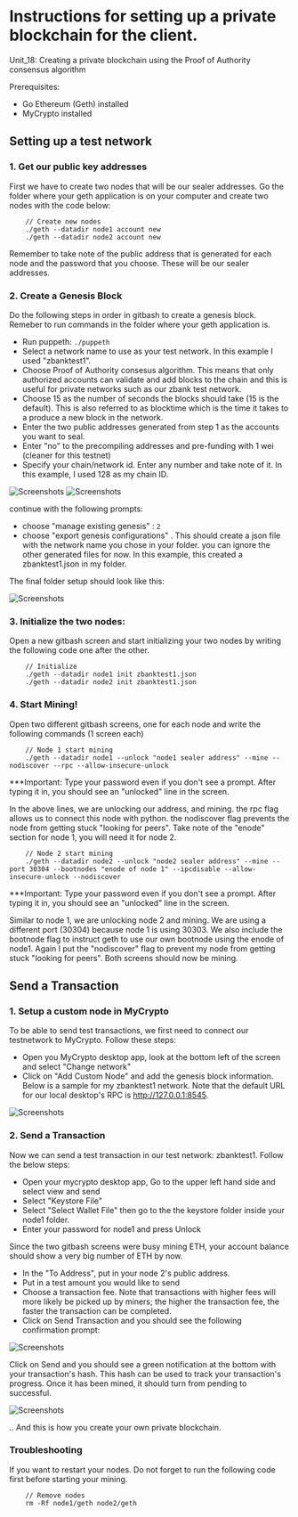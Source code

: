 # Instructions for setting up a private blockchain for the client.
Unit_18: Creating a private blockchain using the Proof of Authority consensus algorithm

Prerequisites:
- Go Ethereum (Geth) installed
- MyCrypto installed


## Setting up a test network

### 1. Get our public key addresses

 First we have to create two nodes that will be our sealer addresses. Go the folder where your geth application is on your computer and create two nodes with the code below:

```
    // Create new nodes
    ./geth --datadir node1 account new
    ./geth --datadir node2 account new
```

Remember to take note of the public address that is generated for each node and the password that you choose. These will be our sealer addresses.

### 2. Create a Genesis Block

Do the following steps in order in gitbash to create a genesis block. Remeber to run commands in the folder where your geth application is. 

- Run puppeth: `./puppeth`
- Select a network name to use as your test network. In this example I used "zbanktest1".
- Choose Proof of Authority consesus algorithm. This means that only authorized accounts can validate and add blocks to the chain and this is useful for private networks such as our zbank test network.
- Choose 15 as the number of seconds the blocks should take (15 is the default). This is also referred to as blocktime which is the time it takes to a produce a new block in the network.
- Enter the two public addresses generated from step 1 as the accounts you want to seal.
- Enter "no" to the precompiling addresses and pre-funding with 1 wei (cleaner for this testnet)
- Specify your chain/network id. Enter any number and take note of it. In this example, I used 128 as my chain ID.

![Screenshots](Screenshots/gitbash1.png)
![Screenshots](Screenshots/gitbash2.png)

continue with the following prompts:

- choose "manage existing genesis" : `2`
- choose "export genesis configurations" . This should create a json file with the network name you chose in your folder. you can ignore the other generated files for now. In this example, this created a zbanktest1.json in my folder. 

The final folder setup should look like this:

![Screenshots](Screenshots/folder.png)

### 3. Initialize the two nodes:

Open a new gitbash screen and start initializing your two nodes by writing the following code one after the other.

```   
    // Initialize
    ./geth --datadir node1 init zbanktest1.json
    ./geth --datadir node2 init zbanktest1.json
```

### 4. Start Mining! 

Open two different gitbash screens, one for each node and write the following commands (1 screen each)

```
    // Node 1 start mining
    ./geth --datadir node1 --unlock "node1 sealer address" --mine --nodiscover --rpc --allow-insecure-unlock
```
***Important: Type your password even if you don't see a prompt. After typing it in, you should see an "unlocked" line in the screen. 

In the above lines, we are unlocking our address, and mining. the rpc flag allows us to connect this node with python. the nodiscover flag prevents the node from getting stuck "looking for peers". Take note of the "enode" section for node 1, you will need it for node 2. 

```
    // Node 2 start mining
    ./geth --datadir node2 --unlock "node2 sealer address" --mine --port 30304 --bootnodes "enode of node 1" --ipcdisable --allow-insecure-unlock --nodiscover
```
***Important: Type your password even if you don't see a prompt. After typing it in, you should see an "unlocked" line in the screen.

Similar to node 1, we are unlocking node 2 and mining. We are using a different port (30304) because node 1 is using 30303. We also include the bootnode flag to instruct geth to use our own bootnode using the enode of node1. Again I put the "nodiscover" flag to prevent my node from getting stuck "looking for peers". Both screens should now be mining. 


## Send a Transaction

### 1. Setup a custom node in MyCrypto

To be able to send test transactions, we first need to connect our testnetwork to MyCrypto. Follow these steps:

- Open you MyCrypto desktop app, look at the bottom left of the screen and select "Change network"
- Click on "Add Custom Node" and add the genesis block information. Below is a sample for my zbanktest1 network. Note that the default URL for our local desktop's RPC is http://127.0.0.1:8545. 

![Screenshots](Screenshots/Custom.png)

### 2. Send a Transaction

Now we can send a test transaction in our test network: zbanktest1. Follow the below steps:

- Open your mycrypto desktop app, Go to the upper left hand side and select view and send
- Select "Keystore File"
- Select "Select Wallet File" then go to the the keystore folder inside your node1 folder.
- Enter your password for node1 and press Unlock

Since the two gitbash screens were busy mining ETH, your account balance should show a very big number of ETH by now. 

- In the "To Address", put in your node 2's public address.
- Put in a test amount you would like to send
- Choose a transaction fee. Note that transactions with higher fees will more likely be picked up by miners; the higher the transaction fee, the faster the transaction can be completed. 
- Click on Send Transaction and you should see the following confirmation prompt:

![Screenshots](Screenshots/confirm.png)

Click on Send and you should see a green notification at the bottom with your transaction's hash. This hash can be used to track your transaction's progress. Once it has been mined, it should turn from pending to successful.

![Screenshots](Screenshots/success.png)


.. And this is how you create your own private blockchain.

### Troubleshooting

 If you want to restart your nodes. Do not forget to run the following code first before starting your mining. 

```
    // Remove nodes
    rm -Rf node1/geth node2/geth
```